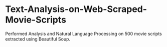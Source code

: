 # Text-Analysis-on-Web-Scraped-Movie-Scripts
Performed Analysis and Natural Language Processing on 500 movie scripts extracted using Beautiful Soup.
